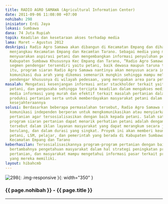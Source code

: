 ```yaml
---
title: RADIO AGRO SAMAWA (Agricultural Information Center)
date: 2011-09-06 11:08:00 +07:00
nohibah: 298
inisiator: Erdi Jaya
lokasi: Sumbawa
dana: 74 Juta Rupiah
topik: Keadilan dan kesetaraan akses terhadap media
lama: Maret – Agustus 2012
deskripsi: Radio Agro Samawa akan dibangun di Kecamatan Empang dan diharapkan mampu
  menjangkau Kecamatan Empang dan Kecamtan Tarano. Sebagai media yang membawa misi
  menyuarakan aspirasi petani dan mengembangkan informasi penyuluhan pertanian di
  Kabupaten Sumbawa Khususnya Kec Empang dan Tarano, “Radio Agro Samawa” membidik
  segmen pendengar tersendiri yaitu petani, baik dewasa maupun taruna tani. Selain
  itu, program siaran Radio Agro Samawa nantinya akan menyusun acara informasi dengan
  komunikasi dua arah yang dikemas semenarik mungkin sehingga mampu melekat di hati
  pendengar khususnya di wilayah pedesaan, yang merupakan area para petani bermukim
masalah: Mengatasi kesenjangan informasi antar stackholder terkait yaitu pemerintah,
  petani, dan pengusaha sehingga tercipta keadilan dalam mengakses media dan membangun
  media informasi yang murah dan efektif terkait masalah pertanian dalam upaya peningkatan
  produksi pertanian serta untuk memberdayakan masyarakat petani dalam meningkatkan
  kesejahteraannya
solusi: Berdasarkan beberapa permasalahan tersebut, Radio Agro Samawa sebagai media
  komunikasi independen berperan untuk mengkomunikasikan atau menyiarkan program-program
  pertanian agar tersosialisasikan dengan baik kepada petani. Salah satu cara agar
  program siaran pertanian dapat menarik perhatian petani adalah dengan mengemas program
  tersebut dalam iklan layanan masyarakat yang dapat merangkum secara jelas, padat,
  berulang, dan dalam durasi yang singkat. Proyek ini akan memberi keuntungan kepada
  petani, LSM, pelajar, dan pemerintah yang berada di Kabupaten Sumbawa, khususnya
  Kecamatan Empang dan Tarano
keberhasilan: Tersosialisasikannya program-program pertanian dengan baik kepada petani,
  bertambahnya pengetahuan masyarakat dalam hal strategi peningkatan produktivitas
  pertanian, dan masyarakat mampu mengetahui informasi pasar terkait produk pertanian
  yang mereka memiliki.
layout: hibahcmb
---
```


![298](/static/img/hibahcmb/298.png){: .img-responsive }{: width="350" }

### {{ page.nohibah }} - {{ page.title }}

---
